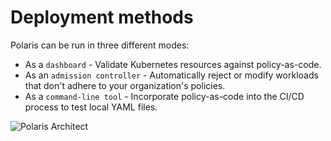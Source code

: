 # Deployment methods

Polaris can be run in three different modes:
* As a `dashboard` - Validate Kubernetes resources against policy-as-code.
* As an `admission controller` - Automatically reject or modify workloads that don't adhere to your organization's policies.
* As a `command-line tool` - Incorporate policy-as-code into the CI/CD process to test local YAML files.

![Polaris Architect](https://polaris.docs.fairwinds.com/img/architecture.svg)
